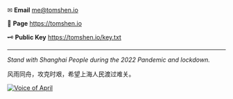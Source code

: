 ✉ **Email** me@tomshen.io

📝 **Page** https://tomshen.io

🗝 **Public Key** https://tomshen.io/key.txt

--------

*Stand with Shanghai People during the 2022 Pandemic and lockdown.*

风雨同舟，攻克时艰，希望上海人民渡过难关。

[![Voice of April](https://img.youtube.com/vi/38_thLXNHY8/default.jpg)](https://youtu.be/38_thLXNHY8)
